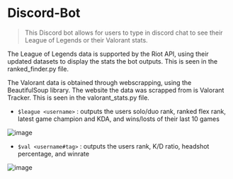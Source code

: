 # Discord-Bot

> This Discord bot allows for users to type in discord chat to see their League of Legends or their Valorant stats. 

The League of Legends data is supported by the Riot API, using their updated datasets to display the stats the bot outputs. This is seen in the ranked_finder.py file.

The Valorant data is obtained through webscrapping, using the BeautifulSoup library. The website the data was scrapped from is Valorant Tracker. This is seen in the valorant_stats.py file.

- `$league <username>` : outputs the users solo/duo rank, ranked flex rank, latest game champion and KDA, and wins/losts of their last 10 games

![image](https://user-images.githubusercontent.com/105384095/172506682-b4a20dfd-b776-46e7-83c2-16d40123f2e5.png)
- `$val <username#tag>` : outputs the users rank, K/D ratio, headshot percentage, and winrate

![image](https://user-images.githubusercontent.com/105384095/173692561-5305259f-9750-4650-8b2f-11f8c809cbb7.png)

